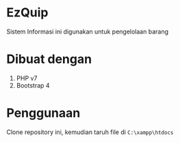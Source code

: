 # EzQuip
Sistem Informasi ini digunakan untuk pengelolaan barang 

# Dibuat dengan
1. PHP v7
2. Bootstrap 4

# Penggunaan 
Clone repository ini, kemudian taruh file di `C:\xampp\htdocs`